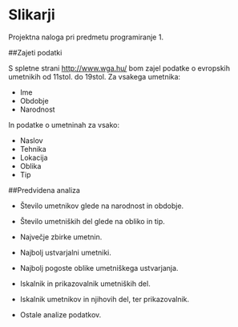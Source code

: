 # Slikarji
Projektna naloga pri predmetu programiranje 1.

##Zajeti podatki

S spletne strani http://www.wga.hu/ bom zajel podatke o evropskih umetnikih od 11stol. do 19stol.
Za vsakega umetnika:

* Ime
* Obdobje
* Narodnost

In podatke o umetninah za vsako:

* Naslov
* Tehnika
* Lokacija
* Oblika
* Tip


##Predvidena analiza

* Število umetnikov glede na narodnost in obdobje.
* Število umetniških del glede na obliko in tip.
* Največje zbirke umetnin.
* Najbolj ustvarjalni umetniki.
* Najbolj pogoste oblike umetniškega ustvarjanja.

* Iskalnik in prikazovalnik umetniških del.
* Iskalnik umetnikov in njihovih del, ter prikazovalnik.

* Ostale analize podatkov.
